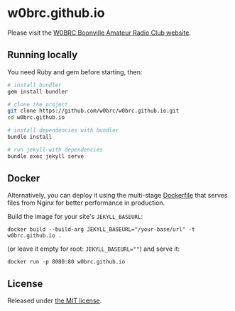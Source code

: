 # w0brc.github.io

Please visit the [W0BRC Boonville Amateur Radio Club website](https://w0brc.github.io).

## Running locally

You need Ruby and gem before starting, then:

```bash
# install bundler
gem install bundler

# clone the project
git clone https://github.com/w0brc/w0brc.github.io.git
cd w0brc.github.io

# install dependencies with bundler
bundle install

# run jekyll with dependencies
bundle exec jekyll serve
```

## Docker

Alternatively, you can deploy it using the multi-stage [Dockerfile](Dockerfile)
that serves files from Nginx for better performance in production.

Build the image for your site's `JEKYLL_BASEURL`:

```
docker build --build-arg JEKYLL_BASEURL="/your-base/url" -t w0brc.github.io .
```

(or leave it empty for root: `JEKYLL_BASEURL=""`) and serve it:

```
docker run -p 8080:80 w0brc.github.io
```

## License

Released under [the MIT license](LICENSE).
